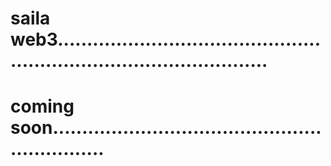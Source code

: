 # saila web3.........................................................................................
# coming soon..............................................................
